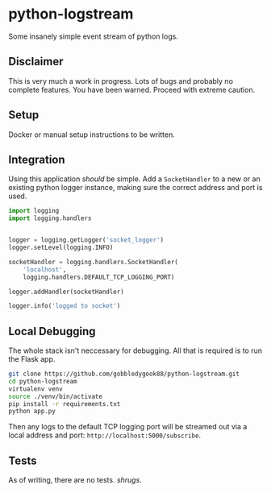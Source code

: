 python-logstream
================

Some insanely simple event stream of python logs.

## Disclaimer

This is very much a work in progress. Lots of bugs and probably no complete
features. You have been warned. Proceed with extreme caution.

## Setup

Docker or manual setup instructions to be written.

## Integration

Using this application _should_ be simple. Add a `SocketHandler` to a new or an
existing python logger instance, making sure the correct address and port
is used.

```python
import logging
import logging.handlers


logger = logging.getLogger('socket_logger')
logger.setLevel(logging.INFO)

socketHandler = logging.handlers.SocketHandler(
    'localhost',
    logging.handlers.DEFAULT_TCP_LOGGING_PORT)

logger.addHandler(socketHandler)

logger.info('logged to socket')
```

## Local Debugging

The whole stack isn't neccessary for debugging. All that is required is to
run the Flask app.

```bash
git clone https://github.com/gobbledygook88/python-logstream.git
cd python-logstream
virtualenv venv
source ./venv/bin/activate
pip install -r requirements.txt
python app.py
```

Then any logs to the default TCP logging port will be streamed out via a
local address and port: `http://localhost:5000/subscribe`.

## Tests

As of writing, there are no tests. _shrugs_.

